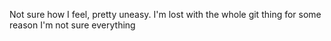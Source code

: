 Not sure how I feel, pretty uneasy.
I'm lost with the whole git thing for some reason
I'm not sure everything
